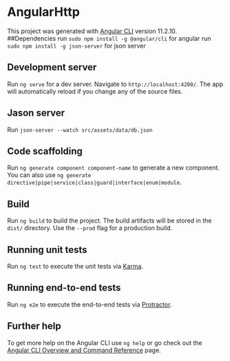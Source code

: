 # AngularHttp

This project was generated with [Angular CLI](https://github.com/angular/angular-cli) version 11.2.10.
##Dependencies
run `sudo npm install -g @angular/cli` for angular
run `sudo npm install -g json-server` for json server
## Development server

Run `ng serve` for a dev server. Navigate to `http://localhost:4200/`. The app will automatically reload if you change any of the source files.

## Jason server
Run `json-server --watch src/assets/data/db.json`

## Code scaffolding

Run `ng generate component component-name` to generate a new component. You can also use `ng generate directive|pipe|service|class|guard|interface|enum|module`.

## Build

Run `ng build` to build the project. The build artifacts will be stored in the `dist/` directory. Use the `--prod` flag for a production build.

## Running unit tests

Run `ng test` to execute the unit tests via [Karma](https://karma-runner.github.io).

## Running end-to-end tests

Run `ng e2e` to execute the end-to-end tests via [Protractor](http://www.protractortest.org/).



## Further help

To get more help on the Angular CLI use `ng help` or go check out the [Angular CLI Overview and Command Reference](https://angular.io/cli) page.
